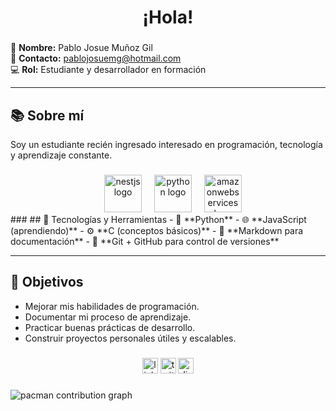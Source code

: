 <h1 align="center">¡Hola!</h1>

###
👤 **Nombre:** Pablo Josue Muñoz Gil  
📧 **Contacto:** [pablojosuemg@hotmail.com](mailto:pablojosuemg@hotmail.com)  
💻 **Rol:** Estudiante y desarrollador en formación  

---

## 📚 Sobre mí
Soy un estudiante recién ingresado interesado en programación, tecnología y aprendizaje constante.  

###

<div align="center">
  <img width="12" />
  <img src="https://skillicons.dev/icons?i=nestjs" height="60" alt="nestjs logo"  />
  <img width="12" />
  <img src="https://skillicons.dev/icons?i=py" height="60" alt="python logo"  />
  <img width="12" />
  <img src="https://skillicons.dev/icons?i=aws" height="60" alt="amazonwebservices logo"  />
</div>
###
## 🚀 Tecnologías y Herramientas
- 🐍 **Python**  
- 🌐 **JavaScript (aprendiendo)**  
- ⚙️ **C (conceptos básicos)**  
- 📄 **Markdown para documentación**  
- 🔧 **Git + GitHub para control de versiones**

---

## 🎯 Objetivos
- Mejorar mis habilidades de programación.  
- Documentar mi proceso de aprendizaje.  
- Practicar buenas prácticas de desarrollo.  
- Construir proyectos personales útiles y escalables.  
###

<div align="center">
  <img src="https://img.shields.io/static/v1?message=LinkedIn&logo=linkedin&label=&color=0077B5&logoColor=white&labelColor=&style=for-the-badge" height="25" alt="linkedin logo"  />
  <img src="https://img.shields.io/static/v1?message=Twitter&logo=twitter&label=&color=1DA1F2&logoColor=white&labelColor=&style=for-the-badge" height="25" alt="twitter logo"  />
  <img src="https://img.shields.io/static/v1?message=Discord&logo=discord&label=&color=7289DA&logoColor=white&labelColor=&style=for-the-badge" height="25" alt="discord logo"  />
</div>

###

<picture>
  <source media="(prefers-color-scheme: dark)" srcset="https://raw.githubusercontent.com/maurodesouza/maurodesouza/output/pacman-contribution-graph-dark.svg">
  <source media="(prefers-color-scheme: light)" srcset="https://raw.githubusercontent.com/maurodesouza/maurodesouza/output/pacman-contribution-graph.svg">
  <img alt="pacman contribution graph" src="https://raw.githubusercontent.com/maurodesouza/maurodesouza/output/pacman-contribution-graph.svg">
</picture>

###
